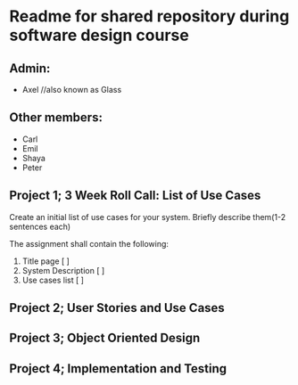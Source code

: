 # Readme for shared repository during software design course

## Admin:
- Axel //also known as Glass

## Other members:
- Carl
- Emil
- Shaya
- Peter

## Project 1; 3 Week Roll Call: List of Use Cases
Create an initial list of use cases for your system. Briefly describe them(1-2 sentences each)

The assignment shall contain the following:
1. Title page [ ]
2. System Description [ ]
3. Use cases list [ ]

## Project 2; User Stories and Use Cases
## Project 3; Object Oriented Design
## Project 4; Implementation and Testing
